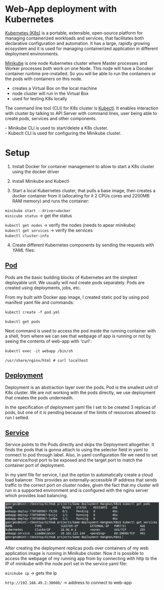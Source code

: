# Web-App deployment with Kubernetes

[Kubernetes (K8s)](https://kubernetes.io/) is a portable, extensible, open-source platform for managing containerized workloads and services, that facilitates both declarative configuration and automation. It has a large, rapidly growing ecosystem and it is used for managing containerized application in different deployment environments.

[Minikube](https://minikube.sigs.k8s.io/docs/start/) is one node Kubernetes cluster where Master processes and Worker processes both work on one Node. This node will have a Docoker container runtime pre-installed. So you will be able to run the containers or the pods with containers on this node.

- creates a Virtual Box on the local machine
- node cluster will run in the Virtual Box
- used for testing K8s locally

The command line tool (CLI) for K8s cluster is [Kubectl](https://kubernetes.io/docs/tasks/tools/#kubectl). It enables interaction with cluster by talking to API Server with command lines, user being able to create pods, services and other components.

\- Minikube CLI is used to start/delete a K8s cluster.</br>
\- Kubeclt CLI is used for configuring the Minikube cluster.

# Setup

1. Install Docker for container management to allow to start a K8s cluster using the docker driver

2. Install Minikube and Kubectl

3. Start a local Kubernetes cluster, that pulls a base image, then creates a docker container from it (allocating for it 2 CPUs cores and 2200MB RAM memory) and runs the container:

`minikube start --driver=docker` </br>
`minicube status` -> get the status </br>

`kubectl get nodes` -> verify the nodes (needs to apear minikube) </br>
`kubectl get services` -> verify the services </br>
`kubectl cluster-info`

4. Create different Kubernetes components by sending the requests with _YAML_ files:

## [Pod](/K8s/pod.yml)

Pods are the basic building blocks of Kubernetes ant the simplest deployable unit. We usually will nod create pods separately. Pods are created using  deployments, jobs, etc.

From my built with Docker app image, I created static pod by using pod manifest yaml file and commands:

`kubectl create -f pod.yml `

`kubectl get pods`

Next command is used to access the pod inside the running container with a shell, from where we can see that webpage of app is running or not by seeing the contents of web-app with 'curl':

`kubectl exec -it webapp /bin/sh`

`/usr/share/nginx/html # curl localhost`

## [Deployment](/K8s/deployment.yml)

Deployment is an abstraction layer over the pods. Pod is the smallest unit of K8s cluster. We are not working with the pods directly, we use deployment that creates the pods underneath.

In the specification of deployment yaml file I set to be created 3 replicas of pods, but one of it is pending because of the limits of resources allowed to run I setted.

## [Service](/K8s/service.yml)

Service points to the Pods directly and skips the Deployment altogether. It finds the pods that is gonna attach to using the selector field in yaml to connect to pod through label. Also, in yaml configuration file we need to set the service/host port to be exposed and the target port to match the container port of deployment.

In my yaml file for service, I put the option to automatically create a cloud load balancer. This provides an externally-accessible IP address that sends traffic to the correct port on cluster nodes, given the fact that my cluster will run in a supported environment and is configured with the nginx server which provides load balancing.

![Kubectl show pods & services](/K8s/kubectl_get.png)

After creating the deployment replicas pods over containers of my web application image is running in Minikube cluster. Now it is possible to access the webpage of my running app from by connecting with http to the IP of minikube with the node port set in the service yaml file:

`minikube ip` -> gets the ip

`http://192.168.49.2:30000/` -> address to connect to web-app